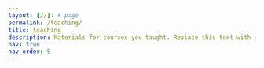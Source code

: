 ```yaml
---
layout: [//]: # page
permalink: /teaching/
title: teaching
description: Materials for courses you taught. Replace this text with your description.
nav: true
nav_order: 5
---
```


